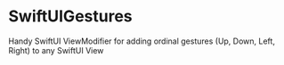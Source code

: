 # SwiftUIGestures

Handy SwiftUI ViewModifier for adding ordinal gestures (Up, Down, Left, Right) to any SwiftUI View
